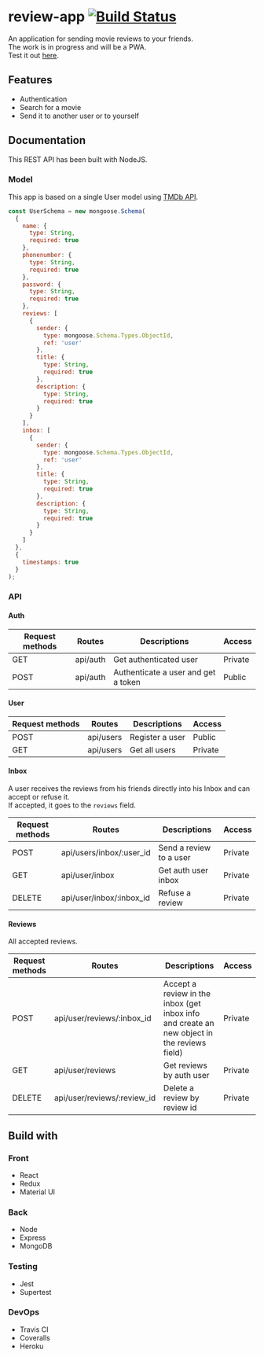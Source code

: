 # review-app [![Build Status](https://travis-ci.com/vnsteven/review.svg?token=DqpoLj6G47n3mCsLE5Mf&branch=master)](https://travis-ci.com/vnsteven/review)

An application for sending movie reviews to your friends.<br />
The work is in progress and will be a PWA. <br />
Test it out [here](https://review-up.herokuapp.com/).

## Features

- Authentication
- Search for a movie
- Send it to another user or to yourself

## Documentation

This REST API has been built with NodeJS.

### Model

This app is based on a single User model using [TMDb API](https://developers.themoviedb.org/3/getting-started/introduction).

```javascript
const UserSchema = new mongoose.Schema(
  {
    name: {
      type: String,
      required: true
    },
    phonenumber: {
      type: String,
      required: true
    },
    password: {
      type: String,
      required: true
    },
    reviews: [
      {
        sender: {
          type: mongoose.Schema.Types.ObjectId,
          ref: 'user'
        },
        title: {
          type: String,
          required: true
        },
        description: {
          type: String,
          required: true
        }
      }
    ],
    inbox: [
      {
        sender: {
          type: mongoose.Schema.Types.ObjectId,
          ref: 'user'
        },
        title: {
          type: String,
          required: true
        },
        description: {
          type: String,
          required: true
        }
      }
    ]
  },
  {
    timestamps: true
  }
);
```

### API

#### Auth

| Request methods | Routes   | Descriptions                        | Access  |
| --------------- | -------- | ----------------------------------- | ------- |
| GET             | api/auth | Get authenticated user              | Private |
| POST            | api/auth | Authenticate a user and get a token | Public  |

#### User

| Request methods | Routes    | Descriptions    | Access  |
| --------------- | --------- | --------------- | ------- |
| POST            | api/users | Register a user | Public  |
| GET             | api/users | Get all users   | Private |

#### Inbox

A user receives the reviews from his friends directly into his Inbox and can accept or refuse it. <br />
If accepted, it goes to the `reviews` field.

| Request methods | Routes                   | Descriptions            | Access  |
| --------------- | ------------------------ | ----------------------- | ------- |
| POST            | api/users/inbox/:user_id | Send a review to a user | Private |
| GET             | api/user/inbox           | Get auth user inbox     | Private |
| DELETE          | api/user/inbox/:inbox_id | Refuse a review         | Private |

#### Reviews

All accepted reviews.

| Request methods | Routes                      | Descriptions                                                                                | Access  |
| --------------- | --------------------------- | ------------------------------------------------------------------------------------------- | ------- |
| POST            | api/user/reviews/:inbox_id  | Accept a review in the inbox (get inbox info and create an new object in the reviews field) | Private |
| GET             | api/user/reviews            | Get reviews by auth user                                                                    | Private |
| DELETE          | api/user/reviews/:review_id | Delete a review by review id                                                                | Private |

## Build with

### Front

- React
- Redux
- Material UI

### Back

- Node
- Express
- MongoDB

### Testing

- Jest
- Supertest

### DevOps

- Travis CI
- Coveralls
- Heroku
